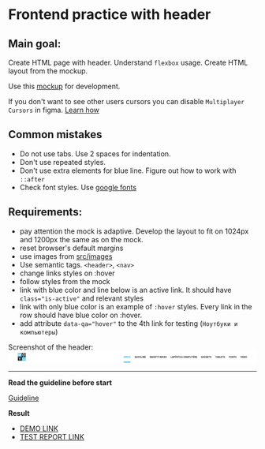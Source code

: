 # Frontend practice with header

## Main goal:

Create HTML page with header. Understand `flexbox` usage. Create
HTML layout from the mockup.

Use this [mockup](https://www.figma.com/file/KAV1NnDp7hgQtPnaD6XdOcnG/Moyo-Header?node-id=0%3A1)
for development.

If you don't want to see other users cursors you can disable `Multiplayer Cursors` in figma. [Learn how](https://mate-academy.github.io/layout_task-guideline/figma.html#multiplayer-cursors)

## Common mistakes

- Do not use tabs. Use 2 spaces for indentation.
- Don't use repeated styles.
- Don't use extra elements for blue line. Figure out how to work with `::after`
- Check font styles. Use [google fonts](https://fonts.google.com/)

## Requirements:

- pay attention the mock is adaptive. Develop the layout to fit on 1024px and
  1200px the same as on the mock.
- reset browser's default margins
- use images from [src/images](src/images)
- Use semantic tags. `<header>`, `<nav>`
- change links styles on :hover
- follow styles from the mock
- link with blue color and line below is an active link. It should have
  `class="is-active"` and relevant styles
- link with only blue color is an example of `:hover` styles. Every link in the
  row should have blue color on :hover.
- add attribute `data-qa="hover"` to the 4th link for testing (`Ноутбуки и компьютеры`)

Screenshot of the header:
![screenshot](./references/header-example.png)

---

**Read the guideline before start**

[Guideline](https://mate-academy.github.io/layout_task-guideline/)

**Result**

- [DEMO LINK](https://jka4.github.io/layout_moyo-header/)
- [TEST REPORT LINK](https://jka4.github.io/<repo_name>/report/layout_moyo-header/)
